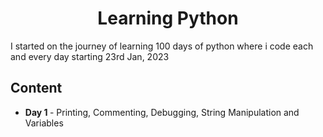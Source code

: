 <h1 align="center">
  Learning Python
</h1>

I started on the journey of learning 100 days of python where i code each and every day starting 23rd Jan, 2023


 ## Content ##

- <b>Day 1 </b> - Printing, Commenting, Debugging, String Manipulation and Variables